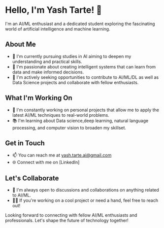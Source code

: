 # Hello, I'm Yash Tarte! 👋

I'm an AI/ML enthusiast and a dedicated student exploring the fascinating world of artificial intelligence and machine learning.

## About Me

- 🌱 I'm currently pursuing studies in AI aiming to deepen my understanding and practical skills.
- 👀 I'm passionate about creating intelligent systems that can learn from data and make informed decisions.
- 💼 I'm actively seeking opportunities to contribute to AI/ML/DL as well as Data Science projects and collaborate with fellow enthusiasts.

## What I'm Working On

- 🔭 I'm constantly working on personal projects that allow me to apply the latest AI/ML techniques to real-world problems.
- 📚 I'm learning about Data science,deep learning, natural language processing, and computer vision to broaden my skillset.

## Get in Touch

- 📫 You can reach me at yash.tarte.ai@gmail.com
- 🌐 Connect with me on [LinkedIn]

## Let's Collaborate

- 💬 I'm always open to discussions and collaborations on anything related to AI/ML.
- 👯‍♂️ If you're working on a cool project or need a hand, feel free to reach out!

Looking forward to connecting with fellow AI/ML enthusiasts and professionals. Let's shape the future of technology together!


<!---
yashtarte-ai/yashtarte-ai is a ✨ special ✨ repository because its `README.md` (this file) appears on your GitHub profile.
You can click the Preview link to take a look at your changes.
--->
